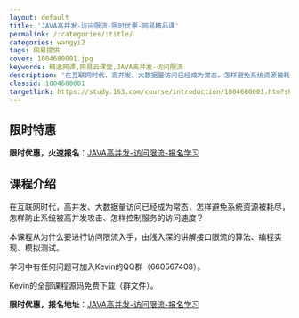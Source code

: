 ```yaml
---
layout: default
title: 'JAVA高并发-访问限流-限时优惠-网易精品课'
permalink: /:categories/:title/
categories: wangyi2
tags: 网易提供
cover: 1004680001.jpg
keywords: 精选网课,网易云课堂,JAVA高并发-访问限流
description: '在互联网时代，高并发、大数据量访问已经成为常态，怎样避免系统资源被耗尽，怎样防止系统被高并发攻击、怎样控制服务的访问速度'
classid: 1004680001
targetlink: https://study.163.com/course/introduction/1004680001.htm?share=1&shareId=1025206652&utm_campaign=share&utm_medium=iphoneShare&utm_source=&utm_u=1025206652
---
```


## 限时特惠

**限时优惠，火速报名**：[JAVA高并发-访问限流-报名学习](https://study.163.com/course/introduction/1004680001.htm?share=1&shareId=1025206652&utm_campaign=share&utm_medium=iphoneShare&utm_source=&utm_u=1025206652)

## 课程介绍

在互联网时代，高并发、大数据量访问已经成为常态，怎样避免系统资源被耗尽，怎样防止系统被高并发攻击、怎样控制服务的访问速度？



本课程从为什么要进行访问限流入手，由浅入深的讲解接口限流的算法、编程实现、模拟测试。



学习中有任何问题可加入Kevin的QQ群（660567408）。

Kevin的全部课程源码免费下载（群文件）。

**限时优惠，报名地址**：[JAVA高并发-访问限流-报名学习](https://study.163.com/course/introduction/1004680001.htm?share=1&shareId=1025206652&utm_campaign=share&utm_medium=iphoneShare&utm_source=&utm_u=1025206652)

